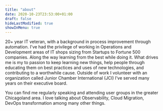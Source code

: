 ```yaml
---
title: "about"
date: 2020-10-23T23:53:00+01:00
draft: false
hideLastModified: true
showInMenu: true
---
```


20+ year IT veteran, with a background in process improvement through automation. I've had the privilege of working in Operations and Development areas of IT shops sizing from Startups to Fortune 500 companies. Along the way learning from the best while doing it. What drives me is my to passion to keep learning new things, help people through educating them on best practices and uses of new technologies, and contributing to a worthwhile cause. Outside of work I volunteer with an organization called Junior Chamber International (JCI) I’ve served many years on their executive board.

You can find me regularly speaking and attending user groups in the greater Chicagoland area. I love talking about Observability, Cloud Migration, DevOps transformation among many other things.

